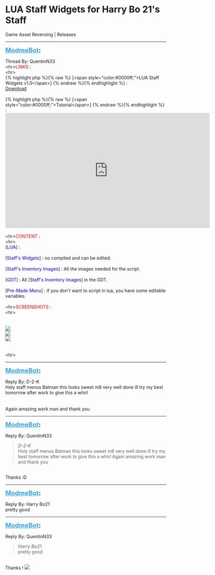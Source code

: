# LUA Staff Widgets for Harry Bo 21's Staff
Game Asset Reversing | Releases

---
<strong style="font-size: 1.4em;"><span style="text-decoration: underline;text-decoration-color: #34a7f9;"><span style="color:#34a7f9;">ModmeBot</span></span>:</strong>

<p>Thread By: QuentinN33<br />&lt;hr&gt;<span style="color:#ff0000;">LINKS</span> :<br />&lt;hr&gt;<br />{% highlight php %}{% raw %}
[&lt;span style="color:#0000ff;"&gt;LUA Staff Widgets v1.0&lt;/span&gt;]
{% endraw %}{% endhighlight %}
:<br /><a href="https://mega.nz/#!qksy0TZK!sBnrvSfE69efZ9bOCnd2gtJT1igJJoTw1Qosl0tshxo">Download</a> <br /> <br />{% highlight php %}{% raw %}
[&lt;span style="color:#0000ff;"&gt;Tutorial&lt;/span&gt;]
{% endraw %}{% endhighlight %}
:<br /><iframe type="text/html" width="640" height="360" src="https://www.youtube.com/embed/iGWeX16UmX8" frameborder="0"></iframe><br /> <br />&lt;hr&gt;<span style="color:#ff0000;">CONTENT</span> :<br />&lt;hr&gt; <br />[<span style="color:#0000ff;">LUA</span>] : <br /> <br />[<span style="color:#0000ff;">Staff&#39;s</span> <span style="color:#0000ff;">Widgets</span>] : no compiled and can be edited.<br /> <br />[<span style="color:#0000ff;">Staff&#39;s Inventory Images</span>] : All the images needed for the script.<br /> <br />[<span style="color:#0000ff;">GDT</span>] : All [<span style="color:#0000ff;">Staff&#39;s Inventory Images</span>] in the GDT.<br /><br />[<span style="color:#0000ff;">Pre-Made Menu</span>] : if you don&#39;t want to script in lua, you have some editable variables.<br /> <br />&lt;hr&gt;<span style="color:#ff0000;">SCREENSHOTS</span> :<br />&lt;hr&gt; <br /> <br /> <br /><img style="max-width: 500px;" src="https://cdn.discordapp.com/attachments/290561592418893824/419526820069638154/unknown.png"><br /><img style="max-width: 500px;" src="https://cdn.discordapp.com/attachments/327114785835581462/419512057881296907/unknown.png"><br /><img style="max-width: 500px;" src="https://cdn.discordapp.com/attachments/327114785835581462/419512418130067456/unknown.png"><br /> <br /> <br />&lt;hr&gt;</p>

---
<strong style="font-size: 1.4em;"><span style="text-decoration: underline;text-decoration-color: #34a7f9;"><span style="color:#34a7f9;">ModmeBot</span></span>:</strong>

<p>Reply By: D-2-K<br />Holy staff menus Batman this looks sweet m8 very well done ill try my best tomorrow after work to give this a whirl <br /> <br /> <br />Again amazing work man and thank you</p>

---
<strong style="font-size: 1.4em;"><span style="text-decoration: underline;text-decoration-color: #34a7f9;"><span style="color:#34a7f9;">ModmeBot</span></span>:</strong>

<p>Reply By: QuentinN33<br /><blockquote><em>D-2-K</em><br />Holy staff menus Batman this looks sweet m8 very well done ill try my best tomorrow after work to give this a whirl      Again amazing work man and thank you      </blockquote><br /> Thanks :D</p>

---
<strong style="font-size: 1.4em;"><span style="text-decoration: underline;text-decoration-color: #34a7f9;"><span style="color:#34a7f9;">ModmeBot</span></span>:</strong>

<p>Reply By: Harry Bo21<br />pretty good</p>

---
<strong style="font-size: 1.4em;"><span style="text-decoration: underline;text-decoration-color: #34a7f9;"><span style="color:#34a7f9;">ModmeBot</span></span>:</strong>

<p>Reply By: QuentinN33<br /><blockquote><em>Harry Bo21</em><br />pretty good</blockquote><br /> Thanks ! <img style="max-width: 500px;" src="http://aviacreations.com/modme/emoticons/smile.png"></p>
